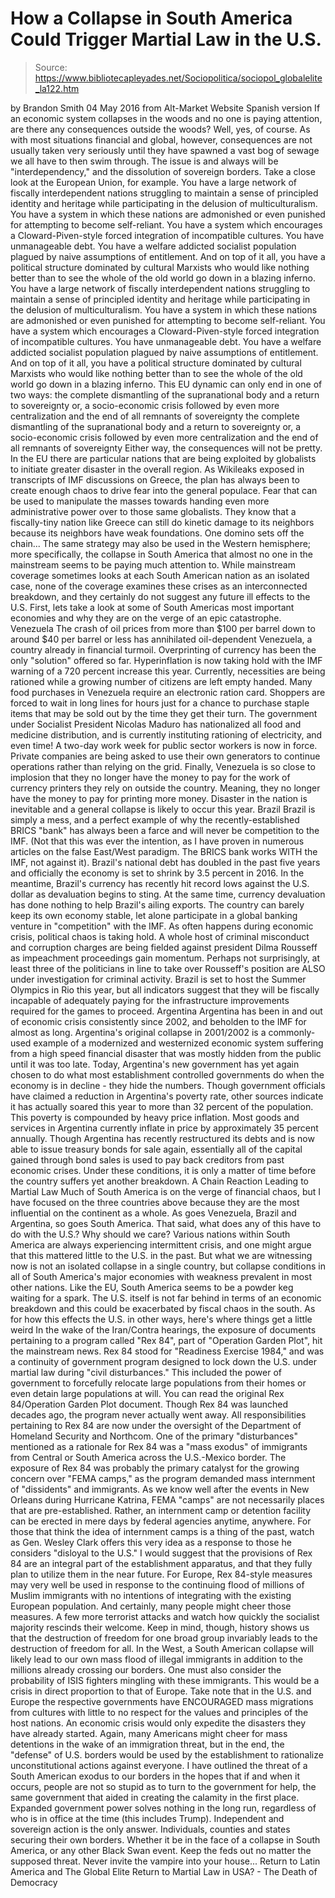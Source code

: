 # How a Collapse in South America Could Trigger Martial Law in the U.S.

> Source: https://www.bibliotecapleyades.net/Sociopolitica/sociopol_globalelite_la122.htm

by Brandon Smith 04 May 2016 from Alt-Market Website
Spanish version
If an economic system collapses in the woods and no one is paying attention, are there any consequences outside the woods? Well, yes, of course.
As with most situations financial and global, however, consequences are not usually taken very seriously until they have spawned a vast bog of sewage we all have to then swim through.
The issue is and always will be "interdependency," and the dissolution of sovereign borders.
Take a close look at the European Union, for example.
You have a large network of fiscally interdependent nations struggling to maintain a sense of principled identity and heritage while participating in the delusion of multiculturalism. You have a system in which these nations are admonished or even punished for attempting to become self-reliant. You have a system which encourages a Cloward-Piven-style forced integration of incompatible cultures. You have unmanageable debt. You have a welfare addicted socialist population plagued by naive assumptions of entitlement. And on top of it all, you have a political structure dominated by cultural Marxists who would like nothing better than to see the whole of the old world go down in a blazing inferno.
You have a large network of fiscally interdependent nations struggling to maintain a sense of principled identity and heritage while participating in the delusion of multiculturalism.
You have a system in which these nations are admonished or even punished for attempting to become self-reliant.
You have a system which encourages a Cloward-Piven-style forced integration of incompatible cultures.
You have unmanageable debt.
You have a welfare addicted socialist population plagued by naive assumptions of entitlement.
And on top of it all, you have a political structure dominated by cultural Marxists who would like nothing better than to see the whole of the old world go down in a blazing inferno.
This EU dynamic can only end in one of two ways:
the complete dismantling of the supranational body and a return to sovereignty or, a socio-economic crisis followed by even more centralization and the end of all remnants of sovereignty
the complete dismantling of the supranational body and a return to sovereignty
or, a socio-economic crisis followed by even more centralization and the end of all remnants of sovereignty
Either way, the consequences will not be pretty.
In the EU there are particular nations that are being exploited by globalists to initiate greater disaster in the overall region.
As Wikileaks exposed in transcripts of IMF discussions on Greece, the plan has always been to create enough chaos to drive fear into the general populace.
Fear that can be used to manipulate the masses towards handing even more administrative power over to those same globalists. They know that a fiscally-tiny nation like Greece can still do kinetic damage to its neighbors because its neighbors have weak foundations.
One domino sets off the chain...
The same strategy may also be used in the Western hemisphere; more specifically, the collapse in South America that almost no one in the mainstream seems to be paying much attention to.
While mainstream coverage sometimes looks at each South American nation as an isolated case, none of the coverage examines these crises as an interconnected breakdown, and they certainly do not suggest any future ill effects to the U.S.
First, lets take a look at some of South Americas most important economies and why they are on the verge of an epic catastrophe.
Venezuela
The crash of oil prices from more than $100 per barrel down to around $40 per barrel or less has annihilated oil-dependent Venezuela, a country already in financial turmoil.
Overprinting of currency has been the only "solution" offered so far. Hyperinflation is now taking hold with the IMF warning of a 720 percent increase this year.
Currently, necessities are being rationed while a growing number of citizens are left empty handed.
Many food purchases in Venezuela require an electronic ration card. Shoppers are forced to wait in long lines for hours just for a chance to purchase staple items that may be sold out by the time they get their turn.
The government under Socialist President Nicolas Maduro has nationalized all food and medicine distribution, and is currently instituting rationing of electricity, and even time! A two-day work week for public sector workers is now in force.
Private companies are being asked to use their own generators to continue operations rather than relying on the grid.
Finally, Venezuela is so close to implosion that they no longer have the money to pay for the work of currency printers they rely on outside the country. Meaning, they no longer have the money to pay for printing more money.
Disaster in the nation is inevitable and a general collapse is likely to occur this year.
Brazil
Brazil is simply a mess, and a perfect example of why the recently-established BRICS "bank" has always been a farce and will never be competition to the IMF.
(Not that this was ever the intention, as I have proven in numerous articles on the false East/West paradigm. The BRICS bank works WITH the IMF, not against it).
Brazil's national debt has doubled in the past five years and officially the economy is set to shrink by 3.5 percent in 2016.
In the meantime, Brazil's currency has recently hit record lows against the U.S. dollar as devaluation begins to sting. At the same time, currency devaluation has done nothing to help Brazil's ailing exports.
The country can barely keep its own economy stable, let alone participate in a global banking venture in "competition" with the IMF.
As often happens during economic crisis, political chaos is taking hold. A whole host of criminal misconduct and corruption charges are being fielded against president Dilma Rousseff as impeachment proceedings gain momentum.
Perhaps not surprisingly, at least three of the politicians in line to take over Rousseff's position are ALSO under investigation for criminal activity.
Brazil is set to host the Summer Olympics in Rio this year, but all indicators suggest that they will be fiscally incapable of adequately paying for the infrastructure improvements required for the games to proceed.
Argentina
Argentina has been in and out of economic crisis consistently since 2002, and beholden to the IMF for almost as long.
Argentina's original collapse in 2001/2002 is a commonly-used example of a modernized and westernized economic system suffering from a high speed financial disaster that was mostly hidden from the public until it was too late.
Today, Argentina's new government has yet again chosen to do what most establishment controlled governments do when the economy is in decline - they hide the numbers.
Though government officials have claimed a reduction in Argentina's poverty rate, other sources indicate it has actually soared this year to more than 32 percent of the population.
This poverty is compounded by heavy price inflation. Most goods and services in Argentina currently inflate in price by approximately 35 percent annually.
Though Argentina has recently restructured its debts and is now able to issue treasury bonds for sale again, essentially all of the capital gained through bond sales is used to pay back creditors from past economic crises.
Under these conditions, it is only a matter of time before the country suffers yet another breakdown.
A Chain Reaction Leading to Martial Law
Much of South America is on the verge of financial chaos, but I have focused on the three countries above because they are the most influential on the continent as a whole.
As goes Venezuela, Brazil and Argentina, so goes South America.
That said, what does any of this have to do with the U.S.? Why should we care?
Various nations within South America are always experiencing intermittent crisis, and one might argue that this mattered little to the U.S. in the past. But what we are witnessing now is not an isolated collapse in a single country, but collapse conditions in all of South America's major economies with weakness prevalent in most other nations.
Like the EU, South America seems to be a powder keg waiting for a spark.
The U.S. itself is not far behind in terms of an economic breakdown and this could be exacerbated by fiscal chaos in the south. As for how this effects the U.S. in other ways, here's where things get a little weird
In the wake of the Iran/Contra hearings, the exposure of documents pertaining to a program called "Rex 84", part of "Operation Garden Plot", hit the mainstream news.
Rex 84 stood for "Readiness Exercise 1984," and was a continuity of government program designed to lock down the U.S. under martial law during "civil disturbances."
This included the power of government to forcefully relocate large populations from their homes or even detain large populations at will. You can read the original Rex 84/Operation Garden Plot document.
Though Rex 84 was launched decades ago, the program never actually went away. All responsibilities pertaining to Rex 84 are now under the oversight of the Department of Homeland Security and Northcom.
One of the primary "disturbances" mentioned as a rationale for Rex 84 was a "mass exodus" of immigrants from Central or South America across the U.S.-Mexico border.
The exposure of Rex 84 was probably the primary catalyst for the growing concern over "FEMA camps," as the program demanded mass internment of "dissidents" and immigrants.
As we know well after the events in New Orleans during Hurricane Katrina, FEMA "camps" are not necessarily places that are pre-established. Rather, an internment camp or detention facility can be erected in mere days by federal agencies anytime, anywhere.
For those that think the idea of internment camps is a thing of the past, watch as Gen. Wesley Clark offers this very idea as a response to those he considers "disloyal to the U.S."
I would suggest that the provisions of Rex 84 are an integral part of the establishment apparatus, and that they fully plan to utilize them in the near future.
For Europe, Rex 84-style measures may very well be used in response to the continuing flood of millions of Muslim immigrants with no intentions of integrating with the existing European population. And certainly, many people might cheer those measures.
A few more terrorist attacks and watch how quickly the socialist majority rescinds their welcome. Keep in mind, though, history shows us that the destruction of freedom for one broad group invariably leads to the destruction of freedom for all.
In the West, a South American collapse will likely lead to our own mass flood of illegal immigrants in addition to the millions already crossing our borders. One must also consider the probability of ISIS fighters mingling with these immigrants. This would be a crisis in direct proportion to that of Europe.
Take note that in the U.S. and Europe the respective governments have ENCOURAGED mass migrations from cultures with little to no respect for the values and principles of the host nations.
An economic crisis would only expedite the disasters they have already started.
Again, many Americans might cheer for mass detentions in the wake of an immigration threat, but in the end, the "defense" of U.S. borders would be used by the establishment to rationalize unconstitutional actions against everyone.
I have outlined the threat of a South American exodus to our borders in the hopes that if and when it occurs, people are not so stupid as to turn to the government for help, the same government that aided in creating the calamity in the first place.
Expanded government power solves nothing in the long run, regardless of who is in office at the time (this includes Trump). Independent and sovereign action is the only answer. Individuals, counties and states securing their own borders.
Whether it be in the face of a collapse in South America, or any other Black Swan event. Keep the feds out no matter the supposed threat.
Never invite the vampire into your house...
Return to Latin America and The Global Elite
Return to Martial Law in USA? - The Death of Democracy
